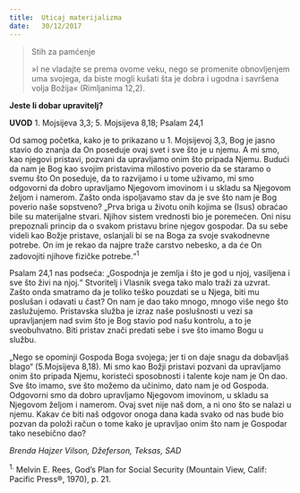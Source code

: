 ```yaml
---
title:  Uticaj materijalizma
date:   30/12/2017
---
```


> <p>Stih za pamćenje</p>
> »I ne vladajte se prema ovome veku, nego se promenite obnovljenjem uma svojega, da biste mogli kušati šta je dobra i ugodna i savršena volja Božija« (Rimljanima 12,2).

**Jeste li dobar upravitelj?**

**UVOD** 1. Mojsijeva 3,3; 5. Mojsijeva 8,18; Psalam 24,1

Od samog početka, kako je to prikazano u 1. Mojsijevoj 3,3, Bog je jasno stavio do znanja da On poseduje ovaj svet i sve što je u njemu. A mi smo, kao njegovi pristavi, pozvani da upravljamo onim što pripada Njemu. Budući da nam je Bog kao svojim pristavima milostivo poverio da se staramo o svemu što On poseduje, da to razvijamo i u tome uživamo, mi smo odgovorni da dobro upravljamo Njegovom imovinom i u skladu sa Njegovom željom i namerom. Zašto onda ispoljavamo stav da je sve što nam je Bog poverio naše sopstveno?
„Prva briga u životu onih kojima se (Isus) obraćao bile su materijalne stvari. Njihov sistem vrednosti bio je poremećen. Oni nisu prepoznali princip da o svakom pristavu brine njegov gospodar. Da su sebe videli kao Božje pristave, oslanjali bi se na Boga za svoje svakodnevne potrebe. On im je rekao da najpre traže carstvo nebesko, a da će On zadovojiti njihove fizičke potrebe.“<sup>1</sup>

Psalam 24,1 nas podseća: „Gospodnja je zemlja i što je god u njoj, vasiljena i sve što živi na njoj.“ Stvoritelj i Vlasnik svega tako malo traži za uzvrat. Zašto onda smatramo da je toliko teško pouzdati se u Njega, biti mu poslušan i odavati u čast? On nam je dao tako mnogo, mnogo više nego što zaslužujemo. Pristavska služba je izraz naše poslušnosti u vezi sa upravljanjem nad svim što je Bog stavio pod našu kontrolu, a to je sveobuhvatno. Biti pristav znači predati sebe i sve što imamo Bogu u službu.

„Nego se opominji Gospoda Boga svojega; jer ti on daje snagu da dobavljaš blago“ (5.Mojsijeva 8,18). Mi smo kao Božji pristavi pozvani da upravljamo onim što pripada Njemu, koristeći sposobnosti i talente koje nam je On dao. Sve što imamo, sve što možemo da učinimo, dato nam je od Gospoda. Odgovorni smo da dobro upravljamo Njegovom imovinom, u skladu sa Njegovom željom i namerom. Ovaj svet nije naš dom, a ni ono što se nalazi u njemu. Kakav će biti naš odgovor onoga dana kada svako od nas bude bio pozvan da položi račun o tome kako je upravljao onim što nam je Gospodar tako nesebično dao?


_Brenda Hajzer Vilson, Džeferson, Teksas, SAD_

<sup>1.</sup> Melvin E. Rees, God’s Plan for Social Security (Mountain View, Calif: Pacific Press®, 1970), p. 21.
